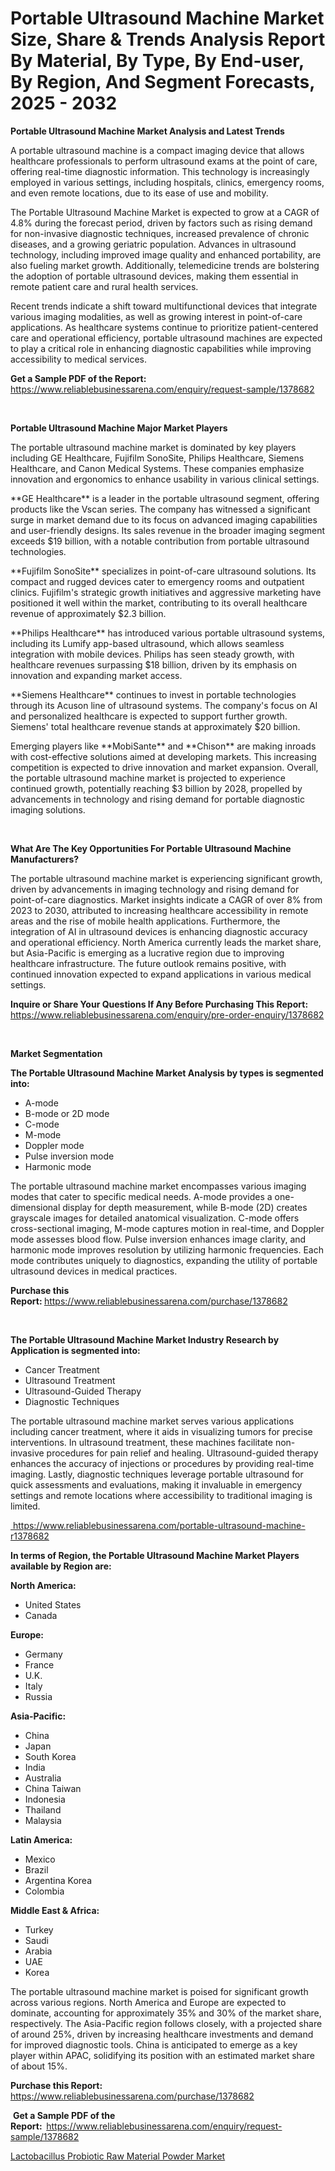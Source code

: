 <p><h1>Portable Ultrasound Machine Market Size, Share & Trends Analysis Report By Material, By Type, By End-user, By Region, And Segment Forecasts, 2025 - 2032</h1></p><p><strong>Portable Ultrasound Machine Market Analysis and Latest Trends</strong></p>
<p><p>A portable ultrasound machine is a compact imaging device that allows healthcare professionals to perform ultrasound exams at the point of care, offering real-time diagnostic information. This technology is increasingly employed in various settings, including hospitals, clinics, emergency rooms, and even remote locations, due to its ease of use and mobility.</p><p>The Portable Ultrasound Machine Market is expected to grow at a CAGR of 4.8% during the forecast period, driven by factors such as rising demand for non-invasive diagnostic techniques, increased prevalence of chronic diseases, and a growing geriatric population. Advances in ultrasound technology, including improved image quality and enhanced portability, are also fueling market growth. Additionally, telemedicine trends are bolstering the adoption of portable ultrasound devices, making them essential in remote patient care and rural health services.</p><p>Recent trends indicate a shift toward multifunctional devices that integrate various imaging modalities, as well as growing interest in point-of-care applications. As healthcare systems continue to prioritize patient-centered care and operational efficiency, portable ultrasound machines are expected to play a critical role in enhancing diagnostic capabilities while improving accessibility to medical services.</p></p>
<p><strong>Get a Sample PDF of the Report:&nbsp;</strong> <a href="https://www.reliablebusinessarena.com/enquiry/request-sample/1378682?utm_campaign=2264&utm_medium=2&utm_source=Github&utm_content=ia&utm_term=15022025&utm_id=portable-ultrasound-machine">https://www.reliablebusinessarena.com/enquiry/request-sample/1378682</a></p>
<p>&nbsp;</p>
<p><strong>Portable Ultrasound Machine Major Market Players</strong></p>
<p><p>The portable ultrasound machine market is dominated by key players including GE Healthcare, Fujifilm SonoSite, Philips Healthcare, Siemens Healthcare, and Canon Medical Systems. These companies emphasize innovation and ergonomics to enhance usability in various clinical settings.</p><p>**GE Healthcare** is a leader in the portable ultrasound segment, offering products like the Vscan series. The company has witnessed a significant surge in market demand due to its focus on advanced imaging capabilities and user-friendly designs. Its sales revenue in the broader imaging segment exceeds $19 billion, with a notable contribution from portable ultrasound technologies.</p><p>**Fujifilm SonoSite** specializes in point-of-care ultrasound solutions. Its compact and rugged devices cater to emergency rooms and outpatient clinics. Fujifilm's strategic growth initiatives and aggressive marketing have positioned it well within the market, contributing to its overall healthcare revenue of approximately $2.3 billion.</p><p>**Philips Healthcare** has introduced various portable ultrasound systems, including its Lumify app-based ultrasound, which allows seamless integration with mobile devices. Philips has seen steady growth, with healthcare revenues surpassing $18 billion, driven by its emphasis on innovation and expanding market access.</p><p>**Siemens Healthcare** continues to invest in portable technologies through its Acuson line of ultrasound systems. The company's focus on AI and personalized healthcare is expected to support further growth. Siemens' total healthcare revenue stands at approximately $20 billion.</p><p>Emerging players like **MobiSante** and **Chison** are making inroads with cost-effective solutions aimed at developing markets. This increasing competition is expected to drive innovation and market expansion. Overall, the portable ultrasound machine market is projected to experience continued growth, potentially reaching $3 billion by 2028, propelled by advancements in technology and rising demand for portable diagnostic imaging solutions.</p></p>
<p>&nbsp;</p>
<p><strong>What Are The Key Opportunities For Portable Ultrasound Machine Manufacturers?</strong></p>
<p><p>The portable ultrasound machine market is experiencing significant growth, driven by advancements in imaging technology and rising demand for point-of-care diagnostics. Market insights indicate a CAGR of over 8% from 2023 to 2030, attributed to increasing healthcare accessibility in remote areas and the rise of mobile health applications. Furthermore, the integration of AI in ultrasound devices is enhancing diagnostic accuracy and operational efficiency. North America currently leads the market share, but Asia-Pacific is emerging as a lucrative region due to improving healthcare infrastructure. The future outlook remains positive, with continued innovation expected to expand applications in various medical settings.</p></p>
<p><strong>Inquire or Share Your Questions If Any Before Purchasing This Report:</strong> <a href="https://www.reliablebusinessarena.com/enquiry/pre-order-enquiry/1378682?utm_campaign=2264&utm_medium=2&utm_source=Github&utm_content=ia&utm_term=15022025&utm_id=portable-ultrasound-machine">https://www.reliablebusinessarena.com/enquiry/pre-order-enquiry/1378682</a></p>
<p>&nbsp;</p>
<p><strong>Market Segmentation</strong></p>
<p><strong>The Portable Ultrasound Machine Market Analysis by types is segmented into:</strong></p>
<p><ul><li>A-mode</li><li>B-mode or 2D mode</li><li>C-mode</li><li>M-mode</li><li>Doppler mode</li><li>Pulse inversion mode</li><li>Harmonic mode</li></ul></p>
<p><p>The portable ultrasound machine market encompasses various imaging modes that cater to specific medical needs. A-mode provides a one-dimensional display for depth measurement, while B-mode (2D) creates grayscale images for detailed anatomical visualization. C-mode offers cross-sectional imaging, M-mode captures motion in real-time, and Doppler mode assesses blood flow. Pulse inversion enhances image clarity, and harmonic mode improves resolution by utilizing harmonic frequencies. Each mode contributes uniquely to diagnostics, expanding the utility of portable ultrasound devices in medical practices.</p></p>
<p><strong>Purchase this Report:&nbsp;</strong><a href="https://www.reliablebusinessarena.com/purchase/1378682?utm_campaign=2264&utm_medium=2&utm_source=Github&utm_content=ia&utm_term=15022025&utm_id=portable-ultrasound-machine">https://www.reliablebusinessarena.com/purchase/1378682</a></p>
<p>&nbsp;</p>
<p><strong>The Portable Ultrasound Machine Market Industry Research by Application is segmented into:</strong></p>
<p><ul><li>Cancer Treatment</li><li>Ultrasound Treatment</li><li>Ultrasound-Guided Therapy</li><li>Diagnostic Techniques</li></ul></p>
<p><p>The portable ultrasound machine market serves various applications including cancer treatment, where it aids in visualizing tumors for precise interventions. In ultrasound treatment, these machines facilitate non-invasive procedures for pain relief and healing. Ultrasound-guided therapy enhances the accuracy of injections or procedures by providing real-time imaging. Lastly, diagnostic techniques leverage portable ultrasound for quick assessments and evaluations, making it invaluable in emergency settings and remote locations where accessibility to traditional imaging is limited.</p></p>
<p><a href="https://www.reliablebusinessarena.com/portable-ultrasound-machine-r1378682?utm_campaign=2264&utm_medium=2&utm_source=Github&utm_content=ia&utm_term=15022025&utm_id=portable-ultrasound-machine">&nbsp;https://www.reliablebusinessarena.com/portable-ultrasound-machine-r1378682</a></p>
<p><strong>In terms of Region, the Portable Ultrasound Machine Market Players available by Region are:</strong></p>
<p>
    <p> <strong> North America: </strong>
        <ul>
            <li>United States</li>
            <li>Canada</li>
        </ul>
        </p> 
    <p> <strong> Europe: </strong>
        <ul>
            <li>Germany</li>
            <li>France</li>
            <li>U.K.</li>
            <li>Italy</li>
            <li>Russia</li>
        </ul>
        </p> 
    <p> <strong> Asia-Pacific: </strong>
        <ul>
            <li>China</li>
            <li>Japan</li>
            <li>South Korea</li>
            <li>India</li>
            <li>Australia</li>
            <li>China Taiwan</li>
            <li>Indonesia</li>
            <li>Thailand</li>
            <li>Malaysia</li>
        </ul>
        </p> 
    <p> <strong> Latin America: </strong>
        <ul>
            <li>Mexico</li>
            <li>Brazil</li>
            <li>Argentina Korea</li>
            <li>Colombia</li>
        </ul>
        </p> 
    <p> <strong> Middle East & Africa: </strong>
        <ul>
            <li>Turkey</li>
            <li>Saudi</li>
            <li>Arabia</li>
            <li>UAE</li>
            <li>Korea</li>
        </ul>
    </p>
    </p>
<p><p>The portable ultrasound machine market is poised for significant growth across various regions. North America and Europe are expected to dominate, accounting for approximately 35% and 30% of the market share, respectively. The Asia-Pacific region follows closely, with a projected share of around 25%, driven by increasing healthcare investments and demand for improved diagnostic tools. China is anticipated to emerge as a key player within APAC, solidifying its position with an estimated market share of about 15%.</p></p>
<p><strong>Purchase this Report: </strong><a href="https://www.reliablebusinessarena.com/purchase/1378682?utm_campaign=2264&utm_medium=2&utm_source=Github&utm_content=ia&utm_term=15022025&utm_id=portable-ultrasound-machine">https://www.reliablebusinessarena.com/purchase/1378682</a></p>
<p>&nbsp;<strong>Get a Sample PDF of the Report:&nbsp;&nbsp;</strong><a href="https://www.reliablebusinessarena.com/enquiry/request-sample/1378682?utm_campaign=2264&utm_medium=2&utm_source=Github&utm_content=ia&utm_term=15022025&utm_id=portable-ultrasound-machine">https://www.reliablebusinessarena.com/enquiry/request-sample/1378682</a></p>
<p><strong></strong></p>
<p><p><a href="https://github.com/princessbartram3/Market-Research-Report-List-1/blob/main/lactobacillus-probiotic-raw-material-powder-market.md?utm_campaign=2264&utm_medium=2&utm_source=Github&utm_content=ia&utm_term=15022025&utm_id=portable-ultrasound-machine">Lactobacillus Probiotic Raw Material Powder Market</a></p></p>